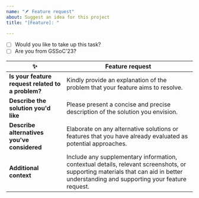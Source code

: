 ```yaml
---
name: "🪶 Feature request"
about: Suggest an idea for this project
title: "[Feature]: "

---
```

<!--
Example how to mark a checkbox:-
- [x] My code follows the code style of this project.
-->


- [ ] Would you like to take up this task? 
- [ ] Are you from GSSoC'23? 

|   ✨  |   Feature request                |
|-----|---------------------------------|
| **Is your feature request related to a problem?** | Kindly provide an explanation of the problem that your feature aims to resolve. |
| **Describe the solution you'd like** | Please present a concise and precise description of the solution you envision. |
| **Describe alternatives you've considered** | Elaborate on any alternative solutions or features that you have already evaluated as potential approaches. |
| **Additional context** | Include any supplementary information, contextual details, relevant screenshots, or supporting materials that can aid in better understanding and supporting your feature request. |
